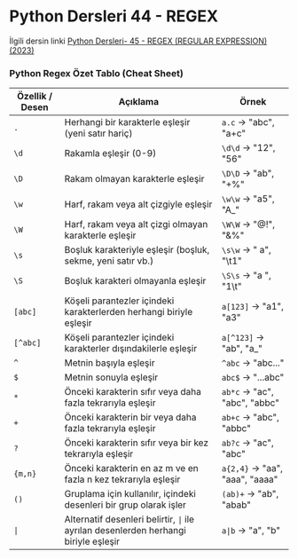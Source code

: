 # Python Dersleri 44 - REGEX

İlgili dersin linki [Python Dersleri- 45 - REGEX (REGULAR EXPRESSION) (2023)](https://youtu.be/V3Jr2sAHNno)


### Python Regex Özet Tablo (Cheat Sheet)

| Özellik / Desen      | Açıklama                                                                    | Örnek                  |
|----------------------|-----------------------------------------------------------------------------|------------------------|
| `.`                  | Herhangi bir karakterle eşleşir (yeni satır hariç)                          | `a.c` -> "abc", "a+c"  |
| `\d`                 | Rakamla eşleşir (0-9)                                                       | `\d\d` -> "12", "56"   |
| `\D`                 | Rakam olmayan karakterle eşleşir                                            | `\D\D` -> "ab", "+%"   |
| `\w`                 | Harf, rakam veya alt çizgiyle eşleşir                                       | `\w\w` -> "a5", "A_"   |
| `\W`                 | Harf, rakam veya alt çizgi olmayan karakterle eşleşir                       | `\W\W` -> "@!", "&%"   |
| `\s`                 | Boşluk karakteriyle eşleşir (boşluk, sekme, yeni satır vb.)                | `\s\w` -> " a", "\t1"  |
| `\S`                 | Boşluk karakteri olmayanla eşleşir                                          | `\S\s` -> "a ", "1\t"  |
| `[abc]`              | Köşeli parantezler içindeki karakterlerden herhangi biriyle eşleşir         | `a[123]` -> "a1", "a3" |
| `[^abc]`             | Köşeli parantezler içindeki karakterler dışındakilerle eşleşir              | `a[^123]` -> "ab", "a_"|
| `^`                  | Metnin başıyla eşleşir                                                       | `^abc` -> "abc..."     |
| `$`                  | Metnin sonuyla eşleşir                                                       | `abc$` -> "...abc"     |
| `*`                  | Önceki karakterin sıfır veya daha fazla tekrarıyla eşleşir                  | `ab*c` -> "ac", "abc", "abbc" |
| `+`                  | Önceki karakterin bir veya daha fazla tekrarıyla eşleşir                    | `ab+c` -> "abc", "abbc"|
| `?`                  | Önceki karakterin sıfır veya bir kez tekrarıyla eşleşir                     | `ab?c` -> "ac", "abc"  |
| `{m,n}`              | Önceki karakterin en az m ve en fazla n kez tekrarıyla eşleşir              | `a{2,4}` -> "aa", "aaa", "aaaa" |
| `()`                 | Gruplama için kullanılır, içindeki desenleri bir grup olarak işler          | `(ab)+` -> "ab", "abab"|
| `\|`                 | Alternatif desenleri belirtir, `\|` ile ayrılan desenlerden herhangi biriyle eşleşir | `a\|b` -> "a", "b" |
